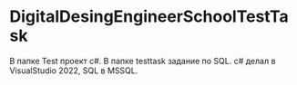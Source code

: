 # DigitalDesingEngineerSchoolTestTask
В папке Test проект c#. В папке testtask задание по SQL. c# делал в VisualStudio 2022, SQL в MSSQL.
